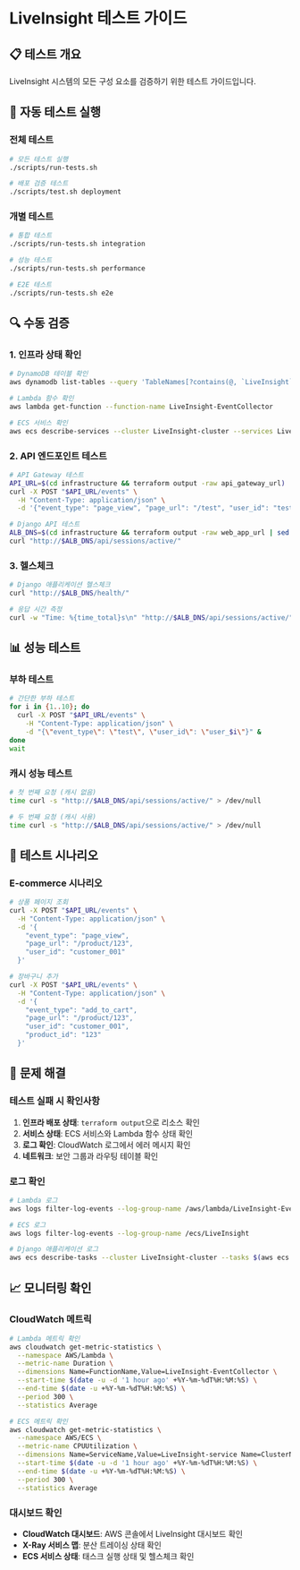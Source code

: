 # LiveInsight 테스트 가이드

## 📋 테스트 개요

LiveInsight 시스템의 모든 구성 요소를 검증하기 위한 테스트 가이드입니다.

## 🧪 자동 테스트 실행

### 전체 테스트
```bash
# 모든 테스트 실행
./scripts/run-tests.sh

# 배포 검증 테스트
./scripts/test.sh deployment
```

### 개별 테스트
```bash
# 통합 테스트
./scripts/run-tests.sh integration

# 성능 테스트
./scripts/run-tests.sh performance

# E2E 테스트
./scripts/run-tests.sh e2e
```

## 🔍 수동 검증

### 1. 인프라 상태 확인
```bash
# DynamoDB 테이블 확인
aws dynamodb list-tables --query 'TableNames[?contains(@, `LiveInsight`)]'

# Lambda 함수 확인
aws lambda get-function --function-name LiveInsight-EventCollector

# ECS 서비스 확인
aws ecs describe-services --cluster LiveInsight-cluster --services LiveInsight-service
```

### 2. API 엔드포인트 테스트
```bash
# API Gateway 테스트
API_URL=$(cd infrastructure && terraform output -raw api_gateway_url)
curl -X POST "$API_URL/events" \
  -H "Content-Type: application/json" \
  -d '{"event_type": "page_view", "page_url": "/test", "user_id": "test-user"}'

# Django API 테스트
ALB_DNS=$(cd infrastructure && terraform output -raw web_app_url | sed 's|http://||')
curl "http://$ALB_DNS/api/sessions/active/"
```

### 3. 헬스체크
```bash
# Django 애플리케이션 헬스체크
curl "http://$ALB_DNS/health/"

# 응답 시간 측정
curl -w "Time: %{time_total}s\n" "http://$ALB_DNS/api/sessions/active/"
```

## 📊 성능 테스트

### 부하 테스트
```bash
# 간단한 부하 테스트
for i in {1..10}; do
  curl -X POST "$API_URL/events" \
    -H "Content-Type: application/json" \
    -d "{\"event_type\": \"test\", \"user_id\": \"user_$i\"}" &
done
wait
```

### 캐시 성능 테스트
```bash
# 첫 번째 요청 (캐시 없음)
time curl -s "http://$ALB_DNS/api/sessions/active/" > /dev/null

# 두 번째 요청 (캐시 사용)
time curl -s "http://$ALB_DNS/api/sessions/active/" > /dev/null
```

## 🔧 테스트 시나리오

### E-commerce 시나리오
```bash
# 상품 페이지 조회
curl -X POST "$API_URL/events" \
  -H "Content-Type: application/json" \
  -d '{
    "event_type": "page_view",
    "page_url": "/product/123",
    "user_id": "customer_001"
  }'

# 장바구니 추가
curl -X POST "$API_URL/events" \
  -H "Content-Type: application/json" \
  -d '{
    "event_type": "add_to_cart",
    "page_url": "/product/123",
    "user_id": "customer_001",
    "product_id": "123"
  }'
```

## 🚨 문제 해결

### 테스트 실패 시 확인사항
1. **인프라 배포 상태**: `terraform output`으로 리소스 확인
2. **서비스 상태**: ECS 서비스와 Lambda 함수 상태 확인
3. **로그 확인**: CloudWatch 로그에서 에러 메시지 확인
4. **네트워크**: 보안 그룹과 라우팅 테이블 확인

### 로그 확인
```bash
# Lambda 로그
aws logs filter-log-events --log-group-name /aws/lambda/LiveInsight-EventCollector

# ECS 로그
aws logs filter-log-events --log-group-name /ecs/LiveInsight

# Django 애플리케이션 로그
aws ecs describe-tasks --cluster LiveInsight-cluster --tasks $(aws ecs list-tasks --cluster LiveInsight-cluster --service-name LiveInsight-service --query 'taskArns[0]' --output text)
```

## 📈 모니터링 확인

### CloudWatch 메트릭
```bash
# Lambda 메트릭 확인
aws cloudwatch get-metric-statistics \
  --namespace AWS/Lambda \
  --metric-name Duration \
  --dimensions Name=FunctionName,Value=LiveInsight-EventCollector \
  --start-time $(date -u -d '1 hour ago' +%Y-%m-%dT%H:%M:%S) \
  --end-time $(date -u +%Y-%m-%dT%H:%M:%S) \
  --period 300 \
  --statistics Average

# ECS 메트릭 확인
aws cloudwatch get-metric-statistics \
  --namespace AWS/ECS \
  --metric-name CPUUtilization \
  --dimensions Name=ServiceName,Value=LiveInsight-service Name=ClusterName,Value=LiveInsight-cluster \
  --start-time $(date -u -d '1 hour ago' +%Y-%m-%dT%H:%M:%S) \
  --end-time $(date -u +%Y-%m-%dT%H:%M:%S) \
  --period 300 \
  --statistics Average
```

### 대시보드 확인
- **CloudWatch 대시보드**: AWS 콘솔에서 LiveInsight 대시보드 확인
- **X-Ray 서비스 맵**: 분산 트레이싱 상태 확인
- **ECS 서비스 상태**: 태스크 실행 상태 및 헬스체크 확인